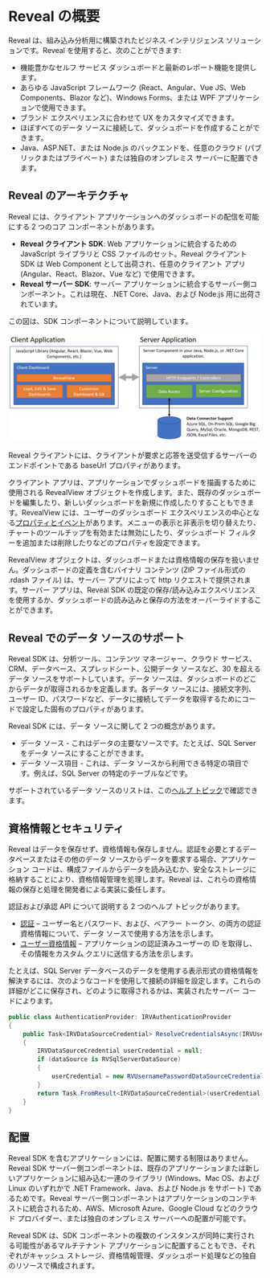 # Reveal の概要

Reveal は、組み込み分析用に構築されたビジネス インテリジェンス ソリューションです。Reveal を使用すると、次のことができます:

- 機能豊かなセルフ サービス ダッシュボードと最新のレポート機能を提供します。
- あらゆる JavaScript フレームワーク (React、Angular、Vue JS、Web Components、Blazor など)、Windows Forms、または WPF アプリケーションで使用できます。
- ブランド エクスペリエンスに合わせて UX をカスタマイズできます。
- ほぼすべてのデータ ソースに接続して、ダッシュボードを作成することができます。
- Java、ASP.NET、または Node.js のバックエンドを、任意のクラウド (パブリックまたはプライベート) または独自のオンプレミス サーバーに配置できます。

## Reveal のアーキテクチャ

Reveal には、クライアント アプリケーションへのダッシュボードの配信を可能にする 2 つのコア コンポーネントがあります。

- **Reveal クライアント SDK**: Web アプリケーションに統合するための JavaScript ライブラリと CSS ファイルのセット。Reveal クライアント SDK は Web Component として出荷され、任意のクライアント アプリ (Angular、React、Blazor、Vue など) で使用できます。
- **Reveal サーバー SDK**: サーバー アプリケーションに統合するサーバー側コンポーネント。これは現在、.NET Core、Java、および Node.js 用に出荷されています。

この図は、SDK コンポーネントについて説明しています。  

![reveal-high-level-architecture](images/overview-high-level-architecture.jpg)

Reveal クライアントには、クライアントが要求と応答を送受信するサーバーのエンドポイントである baseUrl プロパティがあります。

クライアント アプリは、アプリケーションでダッシュボードを描画するために使用される RevealView オブジェクトを作成します。また、既存のダッシュボードを編集したり、新しいダッシュボードを新規に作成したりすることもできます。RevealView には、ユーザーのダッシュボード エクスペリエンスの中心となる[プロパティとイベント](https://help.revealbi.io/api/javascript/latest/classes/revealview.html)があります。メニューの表示と非表示を切り替えたり、チャートのツールチップを有効または無効にしたり、ダッシュボード フィルターを追加または削除したりなどのプロパティを設定できます。 

RevealView オブジェクトは、ダッシュボードまたは資格情報の保存を扱いません。ダッシュボードの定義を含むバイナリ コンテンツ (ZIP ファイル形式の .rdash ファイル) は、サーバー アプリによって http リクエストで提供されます。サーバー アプリは、Reveal SDK の既定の保存/読み込みエクスペリエンスを使用するか、ダッシュボードの読み込みと保存の方法をオーバーライドすることができます。

## Reveal でのデータ ソースのサポート

Reveal SDK は、分析ツール、コンテンツ マネージャー、クラウド サービス、CRM、データベース、スプレッドシート、公開データ ソースなど、30 を超えるデータ ソースをサポートしています。データ ソースは、ダッシュボードのどこからデータが取得されるかを定義します。各データ ソースには、接続文字列、ユーザー ID、パスワードなど、データに接続してデータを取得するためにコードで設定した固有のプロパティがあります。

Reveal SDK には、データ ソースに関して 2 つの概念があります。

- データ ソース - これはデータの主要なソースです。たとえば、SQL Server をデータ ソースにすることができます。
- データ ソース項目 - これは、データ ソースから利用できる特定の項目です。例えば、SQL Server の特定のテーブルなどです。

サポートされているデータ ソースのリストは、この[ヘルプ トピック](datasources.md)で確認できます。


## 資格情報とセキュリティ

Reveal はデータを保存せず、資格情報も保存しません。認証を必要とするデータベースまたはその他のデータ ソースからデータを要求する場合、アプリケーション コードは、構成ファイルからデータを読み込むか、安全なストレージに格納することにより、資格情報管理を処理します。Reveal は、これらの資格情報の保存と処理を開発者による実装に委任します。

認証および承認 API について説明する 2 つのヘルプ トピックがあります。
-	[認証](authentication.md) – ユーザー名とパスワード、および、ベアラー トークン、の両方の認証資格情報について、データ ソースで使用する方法を示します。
-	[ユーザー資格情報](user-context.md) – アプリケーションの認証済みユーザーの ID を取得し、その情報をカスタム クエリに送信する方法を示します。

たとえば、SQL Server データベースのデータを使用する表示形式の資格情報を解決するには、次のようなコードを使用して接続の詳細を設定します。これらの詳細がどこに保存され、どのように取得されるかは、実装されたサーバー コードによります。

```c#
public class AuthenticationProvider: IRVAuthenticationProvider
{
    public Task<IRVDataSourceCredential> ResolveCredentialsAsync(IRVUserContext userContext, RVDashboardDataSource dataSource)
    {
        IRVDataSourceCredential userCredential = null;
        if (dataSource is RVSqlServerDataSource)
        {
            userCredential = new RVUsernamePasswordDataSourceCredential("sqlserveruser", "password");
        }
        return Task.FromResult<IRVDataSourceCredential>(userCredential);
    }
}
```

## 配置

Reveal SDK を含むアプリケーションには、配置に関する制限はありません。Reveal SDK サーバー側コンポーネントは、既存のアプリケーションまたは新しいアプリケーションに組み込む一連のライブラリ (Windows、Mac OS、および Linux のいずれかで .NET Framework、Java、および Node.js をサポート) であるためです。Reveal サーバー側コンポーネントはアプリケーションのコンテキストに統合されるため、AWS、Microsoft Azure、Google Cloud などのクラウド プロバイダー、または独自のオンプレミス サーバーへの配置が可能です。

Reveal SDK は、SDK コンポーネントの複数のインスタンスが同時に実行される可能性があるマルチテナント アプリケーションに配置することもでき、それぞれがキャッシュ ストレージ、資格情報管理、ダッシュボード処理などの独自のリソースで構成されます。
